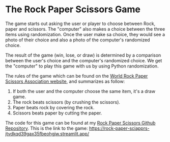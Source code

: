 # The Rock Paper Scissors Game

The game starts out asking the user or player to choose between Rock, paper and scissors.
The "computer" also makes a choice between the three items using randomization.
Once the user make sa choice, they would see a photo of their choice and also a photo of the computer's randomized choice.

The result of the game (win, lose, or draw) is determined by a comparison between the user's choice and the computer's randomized choice.
We get the "computer" to play this game with us by using Python randomization.


The rules of the game which can be found on the [World Rock Paper Scissors Association website](https://wrpsa.com/), and summarizes as follow:
1. If both the user and the computer choose the same item, it's a draw game.
2. The rock beats scissors (by crushing the scissors).
3. Paper beats rock by covering the rock.
4. Scissors beats paper by cutting the paper.

The code for this game can be found at my [Rock Paper Scissors Github Repository](https://github.com/isaac-awotwe/rock-paper-scissors).
This is the link to the game: https://rock-paper-sciapprs-jtvdkqd39gax35fbeohgjw.streamlit.app/
